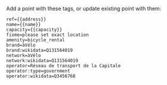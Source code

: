 ﻿Add a point with these tags, or update existing point with them:

```
ref={{address}}
name={{name}}
capacity={{capacity}}
fixme=please set exact location
amenity=bicycle_rental
brand=àVélo
brand:wikidata=Q131564019
network=àVélo
network:wikidata=Q131564019
operator=Réseau de transport de la Capitale
operator:type=government
operator:wikidata=Q3456768
```

